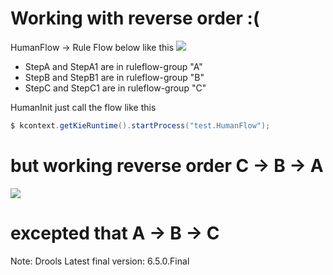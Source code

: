 # Working with reverse order :(

HumanFlow -> Rule Flow below like this
![](https://preview.ibb.co/dRcdMQ/Human_Flow.png)

- StepA and StepA1 are in ruleflow-group "A"
- StepB and StepB1 are in ruleflow-group "B"
- StepC and StepC1 are in ruleflow-group "C"

HumanInit just call the flow like this

```java
$ kcontext.getKieRuntime().startProcess("test.HumanFlow");
```

# but working reverse order C -> B -> A

![](https://image.ibb.co/i57TMQ/console.png)
# excepted that A -> B -> C

Note: Drools Latest final version: 6.5.0.Final
